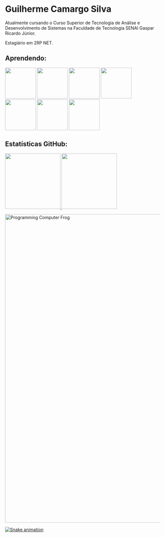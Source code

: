 # Guilherme Camargo Silva
Atualmente cursando o Curso Superior de Tecnologia de Análise e Desenvolvimento de Sistemas na Faculdade de Tecnologia SENAI Gaspar Ricardo Júnior.

Estagiário em 2RP NET.

## Aprendendo:
<p>
<img height="100px" width="100px" src="https://cdn.jsdelivr.net/gh/devicons/devicon@latest/icons/java/java-original.svg" />
<img height="100px" width="100px" src="https://cdn.jsdelivr.net/gh/devicons/devicon@latest/icons/python/python-original.svg" />
<img height="100px" width="100px" src="https://cdn.jsdelivr.net/gh/devicons/devicon@latest/icons/arduino/arduino-original.svg" />
<img height="100px" width="100px" src="https://cdn.jsdelivr.net/gh/devicons/devicon@latest/icons/postgresql/postgresql-original.svg" />
<img height="100px" width="100px" src="https://cdn.jsdelivr.net/gh/devicons/devicon@latest/icons/html5/html5-original.svg" />
<img height="100px" width="100px" src="https://cdn.jsdelivr.net/gh/devicons/devicon@latest/icons/css3/css3-original.svg" />
<img height="100px" width="100px" src="https://cdn.jsdelivr.net/gh/devicons/devicon@latest/icons/javascript/javascript-original.svg" />
</p>

## Estatísticas GitHub:
<p>
<a href="https://github.com/GuilhermeAmargo">
<img loading="lazy" height="180em" src="https://github-readme-stats.vercel.app/api/top-langs/?username=GuilhermeAmargo&layout=compact&langs_count=7&theme=dracula"/>
<img loading="lazy" height="180em" src="https://github-readme-stats.vercel.app/api?username=GuilhermeAmargo&show_icons=true&theme=dracula&include_all_commits=true&count_private=true"/>
</p>


<p>
<img src="https://media1.tenor.com/m/YUzRkMOL-3EAAAAC/programming-computer-frog.gif" alt="Programming Computer Frog" width="1000px">
</p>

![Snake animation](https://raw.githubusercontent.com/GuilhermeAmargo/output/github-contribution-grid-snake-dark.svg)


